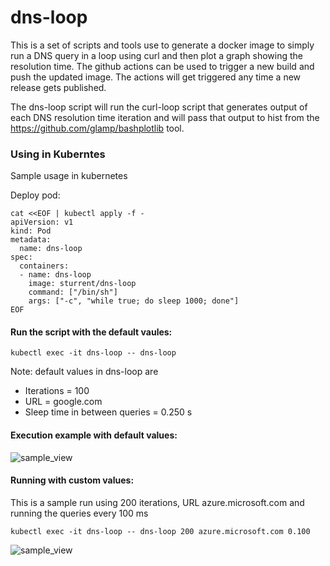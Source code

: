 # dns-loop

This is a set of scripts and tools use to generate a docker image to simply run a DNS query in a loop using curl and then plot a graph showing the resolution time.
The github actions can be used to trigger a new build and push the updated image. The actions will get triggered any time a new release gets published.

The dns-loop script will run the curl-loop script that generates output of each DNS resolution time iteration and will pass that output to hist from the https://github.com/glamp/bashplotlib tool.

### Using in Kuberntes
Sample usage in kubernetes

Deploy pod:
```
cat <<EOF | kubectl apply -f -
apiVersion: v1
kind: Pod
metadata:
  name: dns-loop
spec:
  containers:
  - name: dns-loop
    image: sturrent/dns-loop
    command: ["/bin/sh"]
    args: ["-c", "while true; do sleep 1000; done"]
EOF
```

#### Run the script with the default vaules:
```
kubectl exec -it dns-loop -- dns-loop
```
Note: default values in dns-loop are
* Iterations = 100
* URL = google.com
* Sleep time in between queries = 0.250 s

#### Execution example with default values:

![sample_view](https://user-images.githubusercontent.com/16940760/94466451-ae7f0880-017e-11eb-952b-a07a1e97570d.png)

#### Running with custom values:
This is a sample run using 200 iterations, URL azure.microsoft.com and running the queries every 100 ms

```
kubectl exec -it dns-loop -- dns-loop 200 azure.microsoft.com 0.100
```

![sample_view](https://user-images.githubusercontent.com/16940760/94466883-5a285880-017f-11eb-9e0c-ccd00b9ec7db.png)




